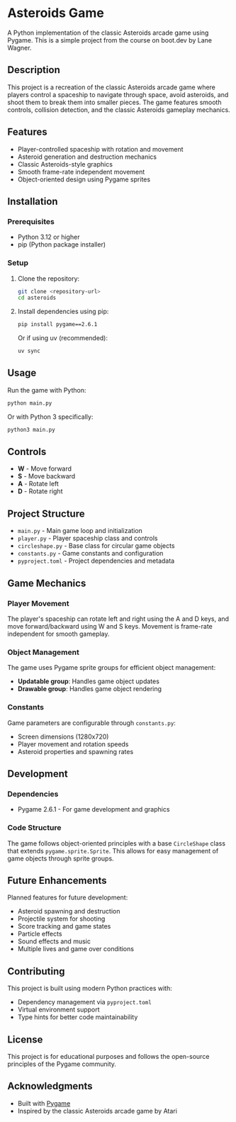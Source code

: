 # Asteroids Game

A Python implementation of the classic Asteroids arcade game using Pygame. This is a simple project from the course on boot.dev by Lane Wagner.

## Description

This project is a recreation of the classic Asteroids arcade game where players control a spaceship to navigate through space, avoid asteroids, and shoot them to break them into smaller pieces. The game features smooth controls, collision detection, and the classic Asteroids gameplay mechanics.

## Features

- Player-controlled spaceship with rotation and movement
- Asteroid generation and destruction mechanics
- Classic Asteroids-style graphics
- Smooth frame-rate independent movement
- Object-oriented design using Pygame sprites

## Installation

### Prerequisites

- Python 3.12 or higher
- pip (Python package installer)

### Setup

1. Clone the repository:
   ```bash
   git clone <repository-url>
   cd asteroids
   ```

2. Install dependencies using pip:
   ```bash
   pip install pygame==2.6.1
   ```

   Or if using uv (recommended):
   ```bash
   uv sync
   ```

## Usage

Run the game with Python:

```bash
python main.py
```

Or with Python 3 specifically:

```bash
python3 main.py
```

## Controls

- **W** - Move forward
- **S** - Move backward
- **A** - Rotate left
- **D** - Rotate right

## Project Structure

- `main.py` - Main game loop and initialization
- `player.py` - Player spaceship class and controls
- `circleshape.py` - Base class for circular game objects
- `constants.py` - Game constants and configuration
- `pyproject.toml` - Project dependencies and metadata

## Game Mechanics

### Player Movement
The player's spaceship can rotate left and right using the A and D keys, and move forward/backward using W and S keys. Movement is frame-rate independent for smooth gameplay.

### Object Management
The game uses Pygame sprite groups for efficient object management:
- **Updatable group**: Handles game object updates
- **Drawable group**: Handles game object rendering

### Constants
Game parameters are configurable through `constants.py`:
- Screen dimensions (1280x720)
- Player movement and rotation speeds
- Asteroid properties and spawning rates

## Development

### Dependencies

- Pygame 2.6.1 - For game development and graphics

### Code Structure

The game follows object-oriented principles with a base `CircleShape` class that extends `pygame.sprite.Sprite`. This allows for easy management of game objects through sprite groups.

## Future Enhancements

Planned features for future development:
- Asteroid spawning and destruction
- Projectile system for shooting
- Score tracking and game states
- Particle effects
- Sound effects and music
- Multiple lives and game over conditions

## Contributing

This project is built using modern Python practices with:
- Dependency management via `pyproject.toml`
- Virtual environment support
- Type hints for better code maintainability

## License

This project is for educational purposes and follows the open-source principles of the Pygame community.

## Acknowledgments

- Built with [Pygame](https://www.pygame.org/)
- Inspired by the classic Asteroids arcade game by Atari
